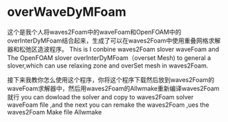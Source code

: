 # overWaveDyMFoam
这个是我个人将waves2Foam中的waveFoam和OpenFOAM中的overInterDyMFoam结合起来，生成了可以在waves2Foam中使用重叠网格求解器和松弛区造波程序。
This is I conbine waves2Foam slover waveFoam and The OpenFOAM slover overInterDyMFoam（overset Mesh) to general a slover,which can use relaxing zone and overSet mesh in waves2Foam.

接下来我教你怎么使用这个程序，你将这个程序下载然后放到waves2Foam的waveFoam求解器中，然后用waves2Foam的Allwmake重新编译waves2Foam就行
you can dowload the solver and copy to waves2Foam solver waveFoam file ,and the next you can remake the waves2Foam ,ues the waves2Foam Make file Allwmake

